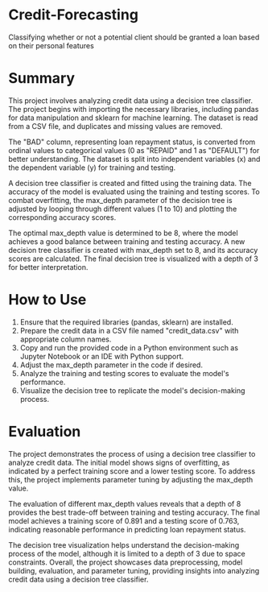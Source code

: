 # Credit-Forecasting
Classifying whether or not a potential client should be granted a loan based on their personal features

# Summary 
This project involves analyzing credit data using a decision tree classifier. The project begins with importing the necessary libraries, including pandas for data manipulation and sklearn for machine learning. The dataset is read from a CSV file, and duplicates and missing values are removed.

The "BAD" column, representing loan repayment status, is converted from ordinal values to categorical values (0 as "REPAID" and 1 as "DEFAULT") for better understanding. The dataset is split into independent variables (x) and the dependent variable (y) for training and testing.

A decision tree classifier is created and fitted using the training data. The accuracy of the model is evaluated using the training and testing scores. To combat overfitting, the max_depth parameter of the decision tree is adjusted by looping through different values (1 to 10) and plotting the corresponding accuracy scores.

The optimal max_depth value is determined to be 8, where the model achieves a good balance between training and testing accuracy. A new decision tree classifier is created with max_depth set to 8, and its accuracy scores are calculated. The final decision tree is visualized with a depth of 3 for better interpretation.

# How to Use
1. Ensure that the required libraries (pandas, sklearn) are installed.
2. Prepare the credit data in a CSV file named "credit_data.csv" with appropriate column names.
3. Copy and run the provided code in a Python environment such as Jupyter Notebook or an IDE with Python support.
4. Adjust the max_depth parameter in the code if desired.
5. Analyze the training and testing scores to evaluate the model's performance.
6. Visualize the decision tree to replicate the model's decision-making process.

# Evaluation 
The project demonstrates the process of using a decision tree classifier to analyze credit data. The initial model shows signs of overfitting, as indicated by a perfect training score and a lower testing score. To address this, the project implements parameter tuning by adjusting the max_depth value.

The evaluation of different max_depth values reveals that a depth of 8 provides the best trade-off between training and testing accuracy. The final model achieves a training score of 0.891 and a testing score of 0.763, indicating reasonable performance in predicting loan repayment status.

The decision tree visualization helps understand the decision-making process of the model, although it is limited to a depth of 3 due to space constraints. Overall, the project showcases data preprocessing, model building, evaluation, and parameter tuning, providing insights into analyzing credit data using a decision tree classifier.

